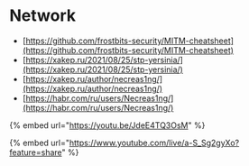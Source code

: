 # Network

- [https://github.com/frostbits-security/MITM-cheatsheet](https://github.com/frostbits-security/MITM-cheatsheet)
- [https://xakep.ru/2021/08/25/stp-yersinia/](https://xakep.ru/2021/08/25/stp-yersinia/)
- [https://xakep.ru/author/necreas1ng/](https://xakep.ru/author/necreas1ng/)
- [https://habr.com/ru/users/Necreas1ng/](https://habr.com/ru/users/Necreas1ng/)

{% embed url="https://youtu.be/JdeE4TQ3OsM" %}

{% embed url="https://www.youtube.com/live/a-S_Sg2gyXo?feature=share" %}
